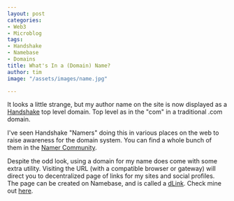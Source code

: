 ```yaml
---
layout: post
categories:
- Web3
- Microblog
tags:
- Handshake
- Namebase
- Domains
title: What's In a (Domain) Name?
author: tim
image: "/assets/images/name.jpg"

---
```

It looks a little strange, but my author name on the site is now displayed as a [Handshake](https://handshake.org/) top level domain. Top level as in the "com" in a traditional .com domain.

I've seen Handshake "Namers" doing this in various places on the web to raise awareness for the domain system. You can find a whole bunch of them in the [Namer Community](https://community.namebase.io/).

Despite the odd look, using a domain for my name does come with some extra utility. Visiting the URL (with a compatible browser or gateway) will direct you to decentralized page of links for my sites and social profiles. The page can be created on Namebase, and is called a [dLink](https://www.namebase.io/dlinks). Check mine out [here](http://timrohe.hns.to/).